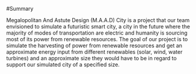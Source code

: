 #Summary

Megalopolitan And Astute Design (M.A.A.D) City is a project that our team envisioned 
to simulate a futuristic smart city, a city in the future where the majority of modes 
of transportation are electric and humanity is sourcing most of its power from 
renewable resources. The goal of our project is to simulate the harvesting of 
power from renewable resources and get an approximate energy input from different 
renewables (solar, wind, water turbines) and an approximate size they would have 
to be in regard to support our simulated city of a specified size. 

 
